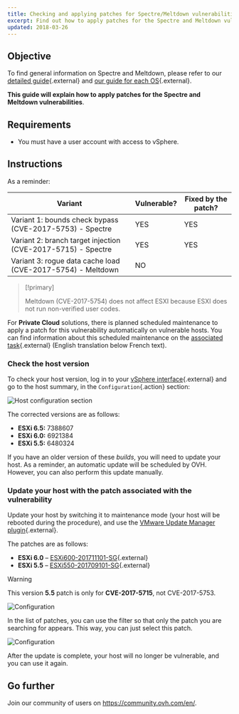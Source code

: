 ```yaml
---
title: Checking and applying patches for Spectre/Meltdown vulnerabilities on your hosts
excerpt: Find out how to apply patches for the Spectre and Meltdown vulnerabilities
updated: 2018-03-26
---
```


## Objective

To find general information on Spectre and Meltdown, please refer to our [detailed guide](meltdown_spectre_fixes1.){.external} and [our guide for each OS](meltdown_spectre_fixes_os1.){.external}.

**This guide will explain how to apply patches for the Spectre and Meltdown vulnerabilities**.

## Requirements

- You must have a user account with access to vSphere.

## Instructions

As a reminder:

|Variant|Vulnerable?|Fixed by the patch?|
|---|---|---|
|Variant 1: bounds check bypass (CVE-2017-5753) - Spectre|YES|YES|
|Variant 2: branch target injection (CVE-2017-5715) - Spectre|YES|YES|
|Variant 3: rogue data cache load (CVE-2017-5754) - Meltdown|NO||

> [!primary]
>
> Meltdown (CVE-2017-5754) does not affect ESXI because ESXI does not run non-verified user codes.
>

For **Private Cloud** solutions, there is planned scheduled maintenance to apply a patch for this vulnerability automatically on vulnerable hosts. You can find information about this scheduled maintenance on the [associated task](http://travaux.ovh.com/?do=details&id=29250){.external} (English translation below French text).

### Check the host version

To check your host version, log in to your [vSphere interface](vsphere_interface_connexion1.){.external} and go to the host summary, in the `Configuration`{.action} section:

![Host configuration section](spectre1.JPG)

The corrected versions are as follows:

- **ESXi 6.5:** 7388607
- **ESXi 6.0:** 6921384
- **ESXi 5.5:** 6480324

If you have an older version of these *builds*, you will need to update your host. As a reminder, an automatic update will be scheduled by OVH. However, you can also perform this update manually.

### Update your host with the patch associated with the vulnerability

Update your host by switching it to maintenance mode (your host will be rebooted during the procedure), and use the [VMware Update Manager plugin](https://www.vmware.com/support/pubs/vum_pubs.html){.external}.

The patches are as follows:

- **ESXi 6.0** – [ESXi600-201711101-SG](https://kb.vmware.com/s/article/2151132){.external}
- **ESXi 5.5** – [ESXi550-201709101-SG](https://kb.vmware.com/s/article/2150876){.external}

> [!warning]
>
> This version **5.5** patch is only for **CVE-2017-5715**, not CVE-2017-5753.
>

![Configuration](spectre2.JPG)

In the list of patches, you can use the filter so that only the patch you are searching for appears. This way, you can just select this patch.

![Configuration](spectre3.JPG)

After the update is complete, your host will no longer be vulnerable, and you can use it again.

## Go further

Join our community of users on <https://community.ovh.com/en/>.